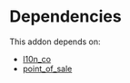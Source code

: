 # Dependencies

This addon depends on:

- [l10n_co](https://github.com/bringout/oca-ocb-l10n_americas/tree/3216ae97bdbd4fee204c805fa40bbc9e5c44c8de/odoo-bringout-oca-ocb-l10n_co)
- [point_of_sale](https://github.com/bringout/oca-ocb-sale/tree/5d9b47ce90463a1c61e6fb80db86d42fb811e501/odoo-bringout-oca-ocb-point_of_sale)
